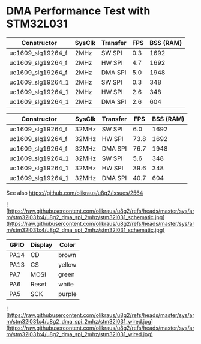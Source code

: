 # DMA Performance Test with STM32L031

| Constructor | SysClk | Transfer | FPS | BSS (RAM) |
|---|---|---|---|---|
|    uc1609_slg19264_f | 2MHz |   SW SPI     |     0.3      |    1692 |
|   uc1609_slg19264_f  | 2MHz | HW SPI       |   4.7       |    1692 |
|    uc1609_slg19264_f  | 2MHz | DMA SPI    |      5.0    |     1948 |
|    uc1609_slg19264_1 | 2MHz |  SW SPI      |    0.3      |     348 |
|    uc1609_slg19264_1 | 2MHz |  HW SPI      |    2.6      |    348 |
|    uc1609_slg19264_1 | 2MHz |  DMA SPI     |     2.6      |  604 |

| Constructor | SysClk | Transfer | FPS | BSS (RAM) |
|---|---|---|---|---|
|    uc1609_slg19264_f | 32MHz |   SW SPI     |     6.0      |    1692 |
|   uc1609_slg19264_f | 32MHz  | HW SPI       |   73.8       |    1692 |
|    uc1609_slg19264_f | 32MHz  | DMA SPI    |      76.7    |     1948 |
|    uc1609_slg19264_1 | 32MHz |  SW SPI      |    5.6      |     348 |
|    uc1609_slg19264_1 | 32MHz |  HW SPI      |    39.6     |    348 |
|    uc1609_slg19264_1 | 32MHz |  DMA SPI     |     40.7      |  604 |

See also https://github.com/olikraus/u8g2/issues/2564

![https://raw.githubusercontent.com/olikraus/u8g2/refs/heads/master/sys/arm/stm32l031x4/u8g2_dma_spi_2mhz/stm32l031_schematic.jpg](https://raw.githubusercontent.com/olikraus/u8g2/refs/heads/master/sys/arm/stm32l031x4/u8g2_dma_spi_2mhz/stm32l031_schematic.jpg)

| GPIO | Display | Color |
|---|---|---|
|    PA14 | CD    |        brown |
|    PA13| CS      |      yellow |
|    PA7| MOSI     |      green |
|    PA6| Reset     |     white |
|    PA5| SCK         |   purple |

![https://raw.githubusercontent.com/olikraus/u8g2/refs/heads/master/sys/arm/stm32l031x4/u8g2_dma_spi_2mhz/stm32l031_wired.jpg](https://raw.githubusercontent.com/olikraus/u8g2/refs/heads/master/sys/arm/stm32l031x4/u8g2_dma_spi_2mhz/stm32l031_wired.jpg)


